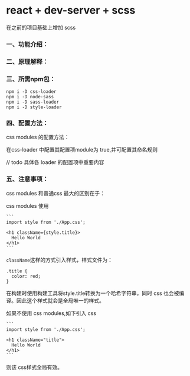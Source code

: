 # react + dev-server + scss

在之前的项目基础上增加 scss

### 一、功能介绍：


### 二、原理解释：



### 三、所需npm包：

```
npm i -D css-loader
npm i -D node-sass
npm i -D sass-loader
npm i -D style-loader
```

### 四、配置方法：
css modules 的配置方法：

在css-loader 中配置其配置项module为 true,并可配置其命名规则 

// todo 具体各 loader 的配置项中重要内容

### 五、注意事项：

css modules 和普通css 最大的区别在于：

css modules 使用

    ```
    import style from './App.css';

    <h1 className={style.title}>
      Hello World
    </h1>
    ```
`className`这样的方式引入样式，样式文件为：

```
.title {
  color: red;
}
```

在构建时使用构建工具将style.title转换为一个哈希字符串，同时 css 也会被编译。因此这个样式就会是全局唯一的样式。

如果不使用 css modules,如下引入 css

    ```
    import style from './App.css';

    <h1 className="title">
      Hello World
    </h1>
    ```
则该 css样式全局有效。



